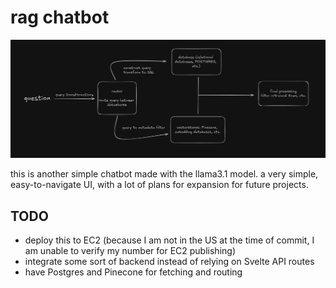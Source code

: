 # rag chatbot

![dev's roadmap](/static/roadmap.png 'to do roadmap')

this is another simple chatbot made with the llama3.1 model. a very simple, easy-to-navigate UI, with a lot of plans for expansion for future projects.

## TODO

- deploy this to EC2 (because I am not in the US at the time of commit, I am unable to verify my number for EC2 publishing)
- integrate some sort of backend instead of relying on Svelte API routes
- have Postgres and Pinecone for fetching and routing
